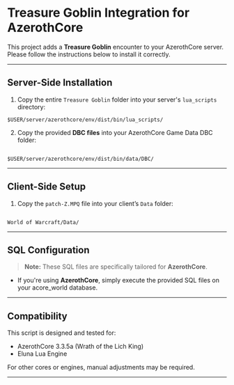 # Treasure Goblin Integration for AzerothCore

This project adds a **Treasure Goblin** encounter to your AzerothCore server. Please follow the instructions below to install it correctly.

---

##  Server-Side Installation

1. Copy the entire `Treasure Goblin` folder into your server's `lua_scripts` directory:

```
$USER/server/azerothcore/env/dist/bin/lua_scripts/

```

2. Copy the provided **DBC files** into your AzerothCore Game Data DBC folder:
```

$USER/server/azerothcore/env/dist/bin/data/DBC/

```

---

## Client-Side Setup

1. Copy the `patch-Z.MPQ` file into your client’s `Data` folder:
```

World of Warcraft/Data/

```

---

## SQL Configuration

> **Note:** These SQL files are specifically tailored for **AzerothCore**.

- If you're using **AzerothCore**, simply execute the provided SQL files on your acore_world database.


---

## Compatibility

This script is designed and tested for:
- AzerothCore 3.3.5a (Wrath of the Lich King)
- Eluna Lua Engine

For other cores or engines, manual adjustments may be required.

---


